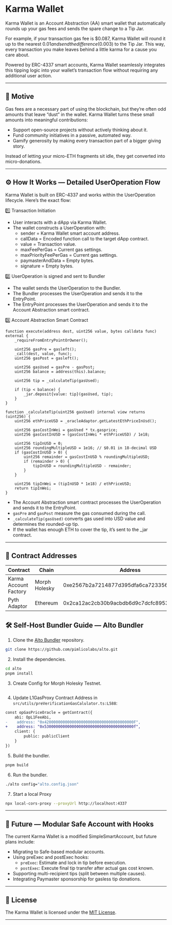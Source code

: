 # Karma Wallet

Karma Wallet is an Account Abstraction (AA) smart wallet that automatically rounds up your gas fees and sends the spare change to a Tip Jar.

For example, if your transaction gas fee is $0.087, Karma Wallet will round it up to the nearest $0.01 and send the difference ($0.003) to the Tip Jar. This way, every transaction you make leaves behind a little karma for a cause you care about.

Powered by ERC-4337 smart accounts, Karma Wallet seamlessly integrates this tipping logic into your wallet’s transaction flow without requiring any additional user action.

---

## 🎯 Motive

Gas fees are a necessary part of using the blockchain, but they’re often odd amounts that leave “dust” in the wallet. Karma Wallet turns these small amounts into meaningful contributions:

- Support open-source projects without actively thinking about it.
- Fund community initiatives in a passive, automated way.
- Gamify generosity by making every transaction part of a bigger giving story.

Instead of letting your micro-ETH fragments sit idle, they get converted into micro-donations.

---

## ⚙️ How It Works — Detailed UserOperation Flow

Karma Wallet is built on ERC-4337 and works within the UserOperation lifecycle. Here’s the exact flow:

1️⃣ Transaction Initiation

- User interacts with a dApp via Karma Wallet.
- The wallet constructs a UserOperation with:
    - sender = Karma Wallet smart account address.
    - callData = Encoded function call to the target dApp contract.
    - value = Transaction value.
    - maxFeePerGas = Current gas settings.
    - maxPriorityFeePerGas = Current gas settings.
    - paymasterAndData = Empty bytes.
    - signature = Empty bytes.

2️⃣ UserOperation is signed and sent to Bundler

- The wallet sends the UserOperation to the Bundler.
- The Bundler processes the UserOperation and sends it to the EntryPoint.
- The EntryPoint processes the UserOperation and sends it to the Account Abstraction smart contract.

3️⃣ Account Abstraction Smart Contract

```solidity
function execute(address dest, uint256 value, bytes calldata func) external {
    _requireFromEntryPointOrOwner();

    uint256 gasPre = gasleft();
    _call(dest, value, func);
    uint256 gasPost = gasleft();

    uint256 gasUsed = gasPre - gasPost;
    uint256 balance = address(this).balance;

    uint256 tip = _calculateTip(gasUsed);

    if (tip < balance) {
        _jar.deposit{value: tip}(gasUsed, tip);
    }
}

function _calculateTip(uint256 gasUsed) internal view returns (uint256) {
    uint256 ethPriceUSD = _oracleAdaptor.getLatestEthPriceInUsd();

    uint256 gasCostInWei = gasUsed * tx.gasprice;
    uint256 gasCostInUSD = (gasCostInWei * ethPriceUSD) / 1e18;

    uint256 tipInUSD = 0;
    uint256 roundingMultipleUSD = 1e16; // $0.01 in 18-decimal USD
    if (gasCostInUSD > 0) {
        uint256 remainder = gasCostInUSD % roundingMultipleUSD;
        if (remainder > 0) {
            tipInUSD = roundingMultipleUSD - remainder;
        }
    }

    uint256 tipInWei = (tipInUSD * 1e18) / ethPriceUSD;
    return tipInWei;
}

```

- The Account Abstraction smart contract processes the UserOperation and sends it to the EntryPoint.
- `gasPre` and `gasPost` measure the gas consumed during the call.
- `_calculateTip(gasUsed)` converts gas used into USD value and determines the rounded-up tip.
- If the wallet has enough ETH to cover the tip, it’s sent to the _jar contract.

---

## 📍 Contract Addresses

| Contract | Chain | Address |
| --- | --- | --- |
| Karma Account Factory | Morph Holesky | 0xe2567b2a7214877d395dfa6ca72335644b26dc23 |
| Pyth Adaptor | Ethereum | 0x2ca12ac2cb30b9acbdb6d9c7dcfc895338904a93 |

## 🛠 Self-Host Bundler Guide — Alto Bundler

1. Clone the [Alto Bundler](https://github.com/pimlicolabs/alto) repository.

```bash
git clone https://github.com/pimlicolabs/alto.git
```

2. Install the dependencies.

```bash
cd alto
pnpm install
```

3. Create Config for Morph Holesky Testnet.

```bash

```

4. Update L1GasProxy Contract Address in `src/utils/preVerificationGasCalulator.ts:L588`:

```diff
const opGasPriceOracle = getContract({
    abi: OpL1FeeAbi,
-    address: "0x420000000000000000000000000000000000000F",
+    address: "0x530000000000000000000000000000000000000f",
    client: {
        public: publicClient
    }
})
```

5. Build the bundler.

```bash
pnpm build
```

6. Run the bundler.

```bash
./alto config="alto.config.json"
```

7. Start a local Proxy

```bash
npx local-cors-proxy --proxyUrl http://localhost:4337
```

---

## 🔮 Future — Modular Safe Account with Hooks

The current Karma Wallet is a modified SimpleSmartAccount, but future plans include:

- Migrating to Safe-based modular accounts.
- Using preExec and postExec hooks:
    - `preExec`: Estimate and lock in tip before execution.
    - `postExec`: Execute final tip transfer after actual gas cost known.
- Supporting multi-recipient tips (split between multiple causes).
- Integrating Paymaster sponsorship for gasless tip donations.

---

## 📝 License

The Karma Wallet is licensed under the [MIT License](https://opensource.org/licenses/MIT).

---
